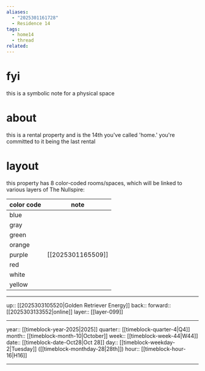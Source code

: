 ```yaml
---
aliases:
  - "2025301161728"
  - Residence 14
tags:
  - home14
  - thread
related:
---
```


# fyi

this is a symbolic note for a physical space

# about

this is a rental property and is the 14th you've called 'home.' you're committed to it being the last rental 

# layout

this property has 8 color-coded rooms/spaces, which will be linked to various layers of The Nullspire:


| color code | note              |
| ---------- | ----------------- |
| blue       |                   |
| gray       |                   |
| green      |                   |
| orange     |                   |
| purple     | [[2025301165509]] |
| red        |                   |
| white      |                   |
| yellow     |                   |


***

up:: [[2025303105520|Golden Retriever Energy]]
back:: 
forward:: [[2025303133552|online]]
layer:: [[layer-099]]

***

year:: [[timeblock-year-2025|2025]]
quarter:: [[timeblock-quarter-4|Q4]]
month:: [[timeblock-month-10|October]]
week:: [[timeblock-week-44|W44]]
date:: [[timeblock-date-Oct28|Oct 28]]
day:: [[timeblock-weekday-2|Tuesday]] ([[timeblock-monthday-28|28th]])
hour:: [[timeblock-hour-16|H16]]

***
